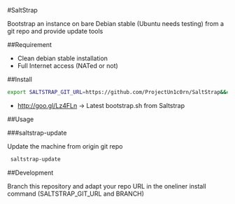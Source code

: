 #SaltStrap

Bootstrap an instance on bare Debian stable (Ubuntu needs testing) from a git repo and provide update tools

##Requirement

 * Clean debian stable installation
 * Full Internet access (NATed or not)

##Install 

```bash
export SALTSTRAP_GIT_URL=https://github.com/ProjectUn1c0rn/SaltStrap&&export SALTSTRAP_GIT_BRANCH=master &&apt-get install ca-certificates -y&&wget -O - https://goo.gl/Lz4FLn|sh
```

 * http://goo.gl/Lz4FLn -> Latest bootstrap.sh from Saltstrap

##Usage

###saltstrap-update

Update the machine from origin git repo

```bash
 saltstrap-update
```

##Development

Branch this repository and adapt your repo URL in the oneliner install command (SALTSTRAP_GIT_URL and BRANCH)




